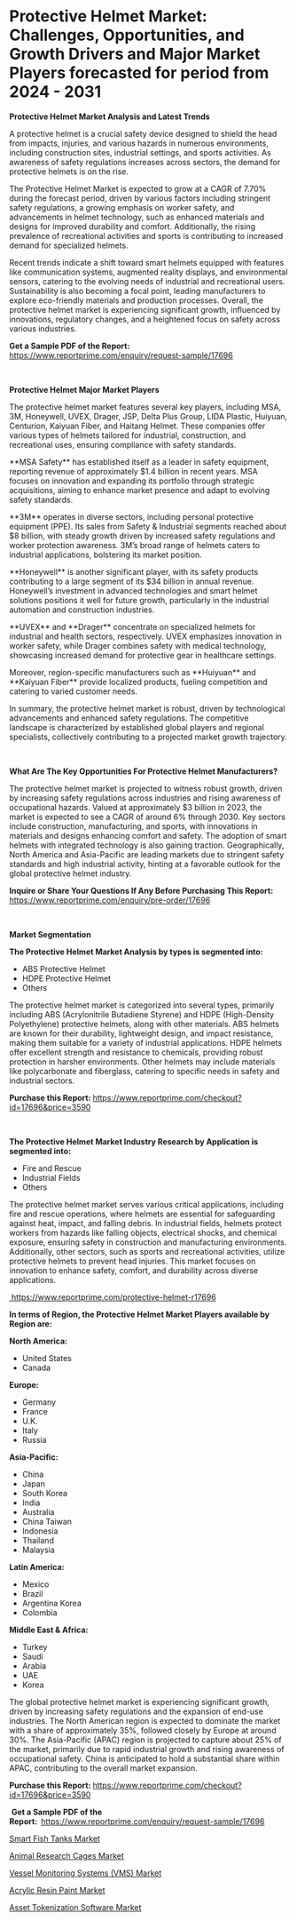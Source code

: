 <p><h1>Protective Helmet Market: Challenges, Opportunities, and Growth Drivers and Major Market Players forecasted for period from 2024 - 2031</h1></p><p><strong>Protective Helmet Market Analysis and Latest Trends</strong></p>
<p><p>A protective helmet is a crucial safety device designed to shield the head from impacts, injuries, and various hazards in numerous environments, including construction sites, industrial settings, and sports activities. As awareness of safety regulations increases across sectors, the demand for protective helmets is on the rise.</p><p>The Protective Helmet Market is expected to grow at a CAGR of 7.70% during the forecast period, driven by various factors including stringent safety regulations, a growing emphasis on worker safety, and advancements in helmet technology, such as enhanced materials and designs for improved durability and comfort. Additionally, the rising prevalence of recreational activities and sports is contributing to increased demand for specialized helmets.</p><p>Recent trends indicate a shift toward smart helmets equipped with features like communication systems, augmented reality displays, and environmental sensors, catering to the evolving needs of industrial and recreational users. Sustainability is also becoming a focal point, leading manufacturers to explore eco-friendly materials and production processes. Overall, the protective helmet market is experiencing significant growth, influenced by innovations, regulatory changes, and a heightened focus on safety across various industries.</p></p>
<p><strong>Get a Sample PDF of the Report:&nbsp;</strong> <a href="https://www.reportprime.com/enquiry/request-sample/17696?utm_campaign=1138&utm_medium=2&utm_source=Github&utm_content=ia&utm_term=27112024&utm_id=protective-helmet">https://www.reportprime.com/enquiry/request-sample/17696</a></p>
<p>&nbsp;</p>
<p><strong>Protective Helmet Major Market Players</strong></p>
<p><p>The protective helmet market features several key players, including MSA, 3M, Honeywell, UVEX, Drager, JSP, Delta Plus Group, LIDA Plastic, Huiyuan, Centurion, Kaiyuan Fiber, and Haitang Helmet. These companies offer various types of helmets tailored for industrial, construction, and recreational uses, ensuring compliance with safety standards.</p><p>**MSA Safety** has established itself as a leader in safety equipment, reporting revenue of approximately $1.4 billion in recent years. MSA focuses on innovation and expanding its portfolio through strategic acquisitions, aiming to enhance market presence and adapt to evolving safety standards.</p><p>**3M** operates in diverse sectors, including personal protective equipment (PPE). Its sales from Safety & Industrial segments reached about $8 billion, with steady growth driven by increased safety regulations and worker protection awareness. 3M’s broad range of helmets caters to industrial applications, bolstering its market position.</p><p>**Honeywell** is another significant player, with its safety products contributing to a large segment of its $34 billion in annual revenue. Honeywell’s investment in advanced technologies and smart helmet solutions positions it well for future growth, particularly in the industrial automation and construction industries.</p><p>**UVEX** and **Drager** concentrate on specialized helmets for industrial and health sectors, respectively. UVEX emphasizes innovation in worker safety, while Drager combines safety with medical technology, showcasing increased demand for protective gear in healthcare settings.</p><p>Moreover, region-specific manufacturers such as **Huiyuan** and **Kaiyuan Fiber** provide localized products, fueling competition and catering to varied customer needs.</p><p>In summary, the protective helmet market is robust, driven by technological advancements and enhanced safety regulations. The competitive landscape is characterized by established global players and regional specialists, collectively contributing to a projected market growth trajectory.</p></p>
<p>&nbsp;</p>
<p><strong>What Are The Key Opportunities For Protective Helmet Manufacturers?</strong></p>
<p><p>The protective helmet market is projected to witness robust growth, driven by increasing safety regulations across industries and rising awareness of occupational hazards. Valued at approximately $3 billion in 2023, the market is expected to see a CAGR of around 6% through 2030. Key sectors include construction, manufacturing, and sports, with innovations in materials and designs enhancing comfort and safety. The adoption of smart helmets with integrated technology is also gaining traction. Geographically, North America and Asia-Pacific are leading markets due to stringent safety standards and high industrial activity, hinting at a favorable outlook for the global protective helmet industry.</p></p>
<p><strong>Inquire or Share Your Questions If Any Before Purchasing This Report:</strong> <a href="https://www.reportprime.com/enquiry/pre-order/17696?utm_campaign=1138&utm_medium=2&utm_source=Github&utm_content=ia&utm_term=27112024&utm_id=protective-helmet">https://www.reportprime.com/enquiry/pre-order/17696</a></p>
<p>&nbsp;</p>
<p><strong>Market Segmentation</strong></p>
<p><strong>The Protective Helmet Market Analysis by types is segmented into:</strong></p>
<p><ul><li>ABS Protective Helmet</li><li>HDPE Protective Helmet</li><li>Others</li></ul></p>
<p><p>The protective helmet market is categorized into several types, primarily including ABS (Acrylonitrile Butadiene Styrene) and HDPE (High-Density Polyethylene) protective helmets, along with other materials. ABS helmets are known for their durability, lightweight design, and impact resistance, making them suitable for a variety of industrial applications. HDPE helmets offer excellent strength and resistance to chemicals, providing robust protection in harsher environments. Other helmets may include materials like polycarbonate and fiberglass, catering to specific needs in safety and industrial sectors.</p></p>
<p><strong>Purchase this Report:&nbsp;</strong><a href="https://www.reportprime.com/checkout?id=17696&price=3590&utm_campaign=1138&utm_medium=2&utm_source=Github&utm_content=ia&utm_term=27112024&utm_id=protective-helmet">https://www.reportprime.com/checkout?id=17696&price=3590</a></p>
<p>&nbsp;</p>
<p><strong>The Protective Helmet Market Industry Research by Application is segmented into:</strong></p>
<p><ul><li>Fire and Rescue</li><li>Industrial Fields</li><li>Others</li></ul></p>
<p><p>The protective helmet market serves various critical applications, including fire and rescue operations, where helmets are essential for safeguarding against heat, impact, and falling debris. In industrial fields, helmets protect workers from hazards like falling objects, electrical shocks, and chemical exposure, ensuring safety in construction and manufacturing environments. Additionally, other sectors, such as sports and recreational activities, utilize protective helmets to prevent head injuries. This market focuses on innovation to enhance safety, comfort, and durability across diverse applications.</p></p>
<p><a href="https://www.reportprime.com/protective-helmet-r17696?utm_campaign=1138&utm_medium=2&utm_source=Github&utm_content=ia&utm_term=27112024&utm_id=protective-helmet">&nbsp;https://www.reportprime.com/protective-helmet-r17696</a></p>
<p><strong>In terms of Region, the Protective Helmet Market Players available by Region are:</strong></p>
<p>
    <p> <strong> North America: </strong>
        <ul>
            <li>United States</li>
            <li>Canada</li>
        </ul>
        </p> 
    <p> <strong> Europe: </strong>
        <ul>
            <li>Germany</li>
            <li>France</li>
            <li>U.K.</li>
            <li>Italy</li>
            <li>Russia</li>
        </ul>
        </p> 
    <p> <strong> Asia-Pacific: </strong>
        <ul>
            <li>China</li>
            <li>Japan</li>
            <li>South Korea</li>
            <li>India</li>
            <li>Australia</li>
            <li>China Taiwan</li>
            <li>Indonesia</li>
            <li>Thailand</li>
            <li>Malaysia</li>
        </ul>
        </p> 
    <p> <strong> Latin America: </strong>
        <ul>
            <li>Mexico</li>
            <li>Brazil</li>
            <li>Argentina Korea</li>
            <li>Colombia</li>
        </ul>
        </p> 
    <p> <strong> Middle East & Africa: </strong>
        <ul>
            <li>Turkey</li>
            <li>Saudi</li>
            <li>Arabia</li>
            <li>UAE</li>
            <li>Korea</li>
        </ul>
    </p>
    </p>
<p><p>The global protective helmet market is experiencing significant growth, driven by increasing safety regulations and the expansion of end-use industries. The North American region is expected to dominate the market with a share of approximately 35%, followed closely by Europe at around 30%. The Asia-Pacific (APAC) region is projected to capture about 25% of the market, primarily due to rapid industrial growth and rising awareness of occupational safety. China is anticipated to hold a substantial share within APAC, contributing to the overall market expansion.</p></p>
<p><strong>Purchase this Report: </strong><a href="https://www.reportprime.com/checkout?id=17696&price=3590&utm_campaign=1138&utm_medium=2&utm_source=Github&utm_content=ia&utm_term=27112024&utm_id=protective-helmet">https://www.reportprime.com/checkout?id=17696&price=3590</a></p>
<p>&nbsp;<strong>Get a Sample PDF of the Report:&nbsp;&nbsp;</strong><a href="https://www.reportprime.com/enquiry/request-sample/17696?utm_campaign=1138&utm_medium=2&utm_source=Github&utm_content=ia&utm_term=27112024&utm_id=protective-helmet">https://www.reportprime.com/enquiry/request-sample/17696</a></p>
<p><strong></strong></p>
<p><p><a href="https://www.linkedin.com/pulse/investment-opportunities-smart-fish-tanks-sector-risk-analysis-8el4c?utm_campaign=1138&utm_medium=2&utm_source=Github&utm_content=ia&utm_term=27112024&utm_id=protective-helmet">Smart Fish Tanks Market</a></p><p><a href="https://www.linkedin.com/pulse/comprehensive-animal-research-cages-market-report-projected-v0thc?utm_campaign=1138&utm_medium=2&utm_source=Github&utm_content=ia&utm_term=27112024&utm_id=protective-helmet">Animal Research Cages Market</a></p><p><a href="https://issuu.com/reportprime-2/docs/vessel-monitoring-systems-vms-marke_b945959ead1da0?utm_campaign=1138&utm_medium=2&utm_source=Github&utm_content=ia&utm_term=27112024&utm_id=protective-helmet">Vessel Monitoring Systems (VMS) Market</a></p><p><a href="https://www.linkedin.com/pulse/acrylic-resin-paint-market-size-growth-industry-analysis-segmentation-3nsbc?utm_campaign=1138&utm_medium=2&utm_source=Github&utm_content=ia&utm_term=27112024&utm_id=protective-helmet">Acrylic Resin Paint Market</a></p><p><a href="https://issuu.com/reportprime-2/docs/asset-tokenization-software-market-_c191bbd7b4e395?utm_campaign=1138&utm_medium=2&utm_source=Github&utm_content=ia&utm_term=27112024&utm_id=protective-helmet">Asset Tokenization Software Market</a></p></p>